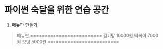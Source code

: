 파이썬 숙달을 위한 연습 공간
============
1. 메뉴판 만들기
> 메뉴판
=========================
갈비탕            10000원
떡볶이             7000원
오뎅              5000원
=========================
